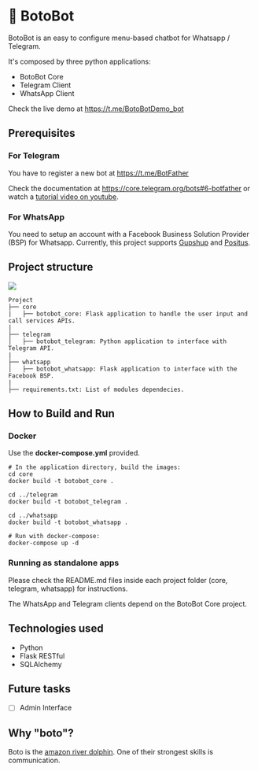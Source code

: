 # 🐬 BotoBot
BotoBot is an easy to configure menu-based chatbot for Whatsapp / Telegram.

It's composed by three python applications:
- BotoBot Core
- Telegram Client
- WhatsApp Client

Check the live demo at https://t.me/BotoBotDemo_bot

## Prerequisites
### For Telegram
You have to register a new bot at https://t.me/BotFather

Check the documentation at https://core.telegram.org/bots#6-botfather or watch a <a href='https://www.youtube.com/results?search_query=botfather' target='_blank'>tutorial video on youtube</a>.

### For WhatsApp
You need to setup an account with a Facebook Business Solution Provider (BSP) for Whatsapp. Currently, this project supports <a href='https://gupshup.io' target='_blank'>Gupshup</a> and <a href='https://www.positus.com.br'>Positus</a>.

## Project structure
<img src="https://abnatal.com/github/botobot_diagram.jpg"></img>
```
Project
├── core
|   ├── botobot_core: Flask application to handle the user input and call services APIs.
|
├── telegram
│   ├── botobot_telegram: Python application to interface with Telegram API.
|
├── whatsapp
│   ├── botobot_whatsapp: Flask application to interface with the Facebook BSP.
|
├── requirements.txt: List of modules dependecies.
```

## How to Build and Run
### Docker
Use the __docker-compose.yml__ provided.
```
# In the application directory, build the images:
cd core
docker build -t botobot_core .

cd ../telegram
docker build -t botobot_telegram .

cd ../whatsapp
docker build -t botobot_whatsapp .

# Run with docker-compose:
docker-compose up -d
```

### Running as standalone apps
Please check the README.md files inside each project folder (core, telegram, whatsapp) for instructions.

The WhatsApp and Telegram clients depend on the BotoBot Core project.

## Technologies used
- Python
- Flask RESTful
- SQLAlchemy

## Future tasks

- [ ] Admin Interface

## Why "boto"?
Boto is the <a href='https://marinemammalscience.org/facts/inia-geoffrensis'>amazon river dolphin</a>. One of their strongest skills is communication.
